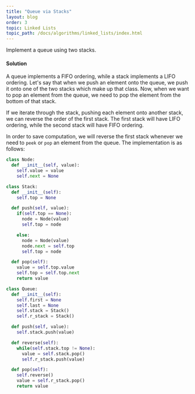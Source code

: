 ```yaml
---
title: "Queue via Stacks"
layout: blog
order: 3
topic: Linked Lists
topic_path: /docs/algorithms/linked_lists/index.html
---
```

Implement a queue using two stacks.

#### Solution
A queue implements a FIFO ordering, while a stack implements a LIFO ordering. Let's say that when we push an element onto the queue, we push it onto one of the two stacks which make up that class. Now, when we want to pop an element from the queue, we need to pop the element from the bottom of that stack.

If we iterate through the stack, pushing each element onto another stack, we can reverse the order of the first stack. The first stack will have LIFO ordering, while the second stack will have FIFO ordering.

In order to save computation, we will reverse the first stack whenever we need to `peek` or `pop` an element from the queue. The implementation is as follows:

```python
class Node:
  def __init__(self, value):
    self.value = value
    self.next = None

class Stack:
  def __init__(self):
    self.top = None

  def push(self, value):
    if(self.top == None):
      node = Node(value)
      self.top = node

    else:
      node = Node(value)
      node.next = self.top
      self.top = node

  def pop(self):
    value = self.top.value
    self.top = self.top.next
    return value

class Queue:
  def __init__(self):
    self.first = None
    self.last = None
    self.stack = Stack()
    self.r_stack = Stack()

  def push(self, value):
    self.stack.push(value)

  def reverse(self):
    while(self.stack.top != None):
      value = self.stack.pop()
      self.r_stack.push(value)

  def pop(self):
    self.reverse()
    value = self.r_stack.pop()
    return value
```